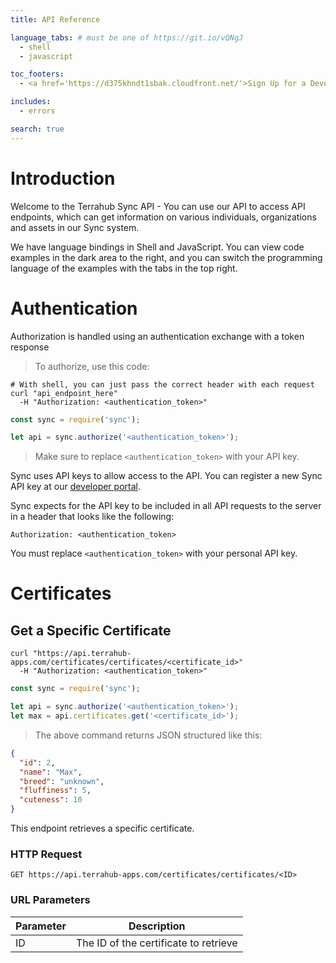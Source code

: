 ```yaml
---
title: API Reference

language_tabs: # must be one of https://git.io/vQNgJ
  - shell
  - javascript

toc_footers:
  - <a href='https://d375khndt1sbak.cloudfront.net/'>Sign Up for a Developer Key</a>

includes:
  - errors

search: true
---
```


# Introduction

Welcome to the Terrahub Sync API - You can use our API to access API endpoints, which can get information on various individuals, organizations and assets in our Sync system.

We have language bindings in Shell and JavaScript. You can view code examples in the dark area to the right, and you can switch the programming language of the examples with the tabs in the top right.

# Authentication

Authorization is handled using an authentication exchange with a token response

> To authorize, use this code:

```shell
# With shell, you can just pass the correct header with each request
curl "api_endpoint_here"
  -H "Authorization: <authentication_token>"
```

```javascript
const sync = require('sync');

let api = sync.authorize('<authentication_token>');
```

> Make sure to replace `<authentication_token>` with your API key.

Sync uses API keys to allow access to the API. You can register a new Sync API key at our [developer portal](https://d375khndt1sbak.cloudfront.net/).

Sync expects for the API key to be included in all API requests to the server in a header that looks like the following:

`Authorization: <authentication_token>`

<aside class="notice">
You must replace <code>&lt;authentication_token&gt;</code> with your personal API key.
</aside>

# Certificates

## Get a Specific Certificate

```shell
curl "https://api.terrahub-apps.com/certificates/certificates/<certificate_id>"
  -H "Authorization: <authentication_token>"
```

```javascript
const sync = require('sync');

let api = sync.authorize('<authentication_token>');
let max = api.certificates.get('<certificate_id>');
```

> The above command returns JSON structured like this:

```json
{
  "id": 2,
  "name": "Max",
  "breed": "unknown",
  "fluffiness": 5,
  "cuteness": 10
}
```

This endpoint retrieves a specific certificate.

### HTTP Request

`GET https://api.terrahub-apps.com/certificates/certificates/<ID>`

### URL Parameters

Parameter | Description
--------- | -----------
ID | The ID of the certificate to retrieve
